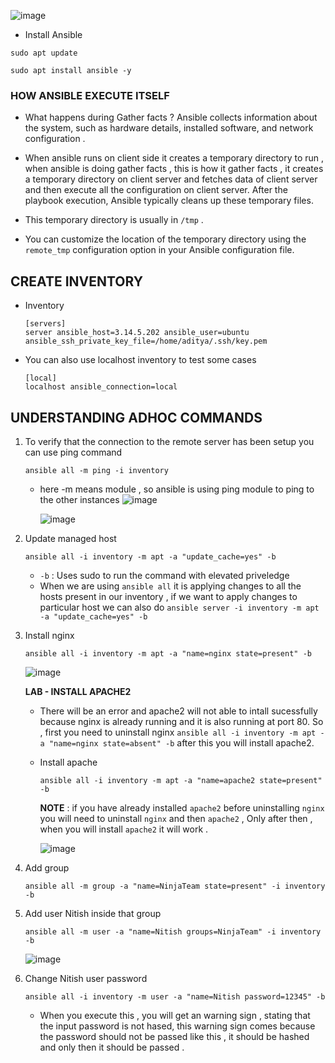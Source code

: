 ![image](https://github.com/user-attachments/assets/56a1ecf2-fe0c-438b-9e31-bdbd71128dd6)

- Install Ansible

```
sudo apt update
```

```
sudo apt install ansible -y
```

### HOW ANSIBLE EXECUTE ITSELF

- What happens during Gather facts ? Ansible collects information about the system, such as hardware details, installed software, and network configuration . 

-  When ansible runs on client side it creates a temporary directory to run , when ansible is doing gather facts , this is how it gather facts , it creates a temporary directory on client server and fetches data of client server and then execute all the configuration on client server. After the playbook execution, Ansible typically cleans up these temporary files.

- This temporary directory is usually in `/tmp` .

-  You can customize the location of the temporary directory using the `remote_tmp` configuration option in your Ansible configuration file.

## CREATE INVENTORY 

- Inventory

   ```
   [servers]
   server ansible_host=3.14.5.202 ansible_user=ubuntu ansible_ssh_private_key_file=/home/aditya/.ssh/key.pem
   ```

- You can also use localhost inventory to test some cases
  ```
  [local]
  localhost ansible_connection=local
  ```

## UNDERSTANDING ADHOC COMMANDS

1) To verify that the connection to the remote server has been setup you can use ping command
   
     ```
     ansible all -m ping -i inventory
     ```
   - here -m means module , so ansible is using ping module to ping to the other instances
    ![image](https://github.com/user-attachments/assets/20f5e68a-cc20-49b0-b6ac-b2190f44f425)


     ![image](https://github.com/user-attachments/assets/f4421d3f-725a-47b9-8776-05c78a7dde13)

2) Update managed host

   ```
   ansible all -i inventory -m apt -a "update_cache=yes" -b
   ```

   - `-b` : Uses sudo to run the command with elevated priveledge
   - When we are using `ansible all` it is applying changes to all the hosts present in our inventory , if we want to apply changes to 
     particular host we can also do `ansible server -i inventory -m apt -a "update_cache=yes" -b`

3) Install nginx

   ```
   ansible all -i inventory -m apt -a "name=nginx state=present" -b
   ```

   ![image](https://github.com/user-attachments/assets/cdf31639-2e74-4f39-b112-b90b582977a6)

   **LAB -  INSTALL APACHE2** 

   - There will be an error and apache2 will not able to intall sucessfully because nginx is already running and it is also running at port 80.
     So , first you need to uninstall nginx `ansible all -i inventory -m apt -a "name=nginx state=absent" -b` after this you will install 
     apache2.
     
   - Install apache

     ```
     ansible all -i inventory -m apt -a "name=apache2 state=present" -b
     ```

     **NOTE** : if you have already installed `apache2` before uninstalling `nginx` you will need to uninstall `nginx` and then `apache2` , 
     Only after then , when you will install `apache2` it will work .

     ![image](https://github.com/user-attachments/assets/678f3c17-b70b-4a80-bb5d-fdf224b74bc0)

   
4) Add group

   ```
   ansible all -m group -a "name=NinjaTeam state=present" -i inventory -b
   ```

5) Add user Nitish inside that group

   ```
   ansible all -m user -a "name=Nitish groups=NinjaTeam" -i inventory -b
   ```
   ![image](https://github.com/user-attachments/assets/65d62e61-757f-48ad-82e3-560716484a52)

   
6) Change Nitish user password

   ```
   ansible all -i inventory -m user -a "name=Nitish password=12345" -b
   ```

   - When you execute this , you will get an warning sign , stating that the input password is not hased, this warning sign comes because the 
     password should not be passed like this , it should be hashed and only then it should be passed . 
